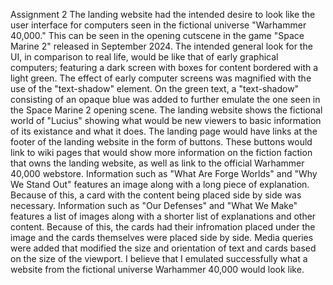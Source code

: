 Assignment 2
The landing website had the intended desire to look like the user interface for computers seen in the fictional universe "Warhammer 40,000."
This can be seen in the opening cutscene in the game "Space Marine 2" released in September 2024. 
The intended general look for the UI, in comparison to real life, would be like that of early graphical computers; featuring a dark screen with boxes for content bordered with a light green. 
The effect of early computer screens was magnified with the use of the "text-shadow" element. On the green text, a "text-shadow" consisting of an opaque blue was added to further emulate the one seen in the Space Marine 2 opening scene.
The landing website shows the fictional world of "Lucius" showing what would be new viewers to basic information of its existance and what it does. The landing page would have links at the footer of the landing website in the form of buttons. These buttons would link to wiki pages that would show more information on the fiction faction that owns the landing website, as well as link to the official Warhammer 40,000 webstore.
Information such as "What Are Forge Worlds" and "Why We Stand Out" features an image along with a long piece of explanation. Because of this, a card with the content being placed side by side was necessary.
Information such as "Our Defenses" and "What We Make" features a list of images along with a shorter list of explanations and other content. Because of this, the cards had their infromation placed under the image and the cards themselves were placed side by side.
Media queries were added that modified the size and orientation of text and cards based on the size of the viewport.
I believe that I emulated successfully what a website from the fictional universe Warhammer 40,000 would look like.